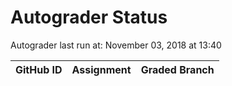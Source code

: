 # Autograder Status
Autograder last run at: November 03, 2018 at 13:40

| GitHub ID | Assignment | Graded Branch |
|-----------|------------|---------------|
